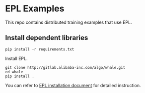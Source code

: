 # EPL Examples

This repo contains distributed training examples that use EPL.


## Install dependent libraries

```
pip install -r requirements.txt
```

Install EPL.

```
git clone http://gitlab.alibaba-inc.com/algo/whale.git
cd whale
pip install .
```

You can refer to [EPL installation document](http://gitlab.alibaba-inc.com/algo/whale/blob/master/docs/zh/installation_instructions.md) for detailed instruction.
